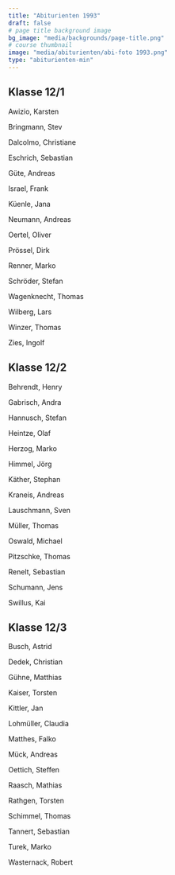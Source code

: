 ```yaml
---
title: "Abiturienten 1993"
draft: false
# page title background image
bg_image: "media/backgrounds/page-title.png"
# course thumbnail
image: "media/abiturienten/abi-foto 1993.png"
type: "abiturienten-min"
---
```


## Klasse 12/1

Awizio, Karsten

Bringmann, Stev

Dalcolmo, Christiane

Eschrich, Sebastian

Güte, Andreas

Israel, Frank

Küenle, Jana

Neumann, Andreas

Oertel, Oliver

Prössel, Dirk

Renner, Marko

Schröder, Stefan

Wagenknecht, Thomas

Wilberg, Lars

Winzer, Thomas

Zies, Ingolf

## Klasse 12/2

Behrendt, Henry

Gabrisch, Andra

Hannusch, Stefan

Heintze, Olaf

Herzog, Marko

Himmel, Jörg

Käther, Stephan

Kraneis, Andreas

Lauschmann, Sven

Müller, Thomas

Oswald, Michael

Pitzschke, Thomas

Renelt, Sebastian

Schumann, Jens

Swillus, Kai

## Klasse 12/3

Busch, Astrid

Dedek, Christian

Gühne, Matthias

Kaiser, Torsten

Kittler, Jan

Lohmüller, Claudia

Matthes, Falko

Mück, Andreas

Oettich, Steffen

Raasch, Mathias

Rathgen, Torsten

Schimmel, Thomas

Tannert, Sebastian

Turek, Marko

Wasternack, Robert

